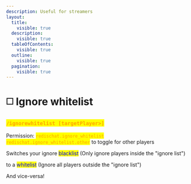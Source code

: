 ```yaml
---
description: Useful for streamers
layout:
  title:
    visible: true
  description:
    visible: true
  tableOfContents:
    visible: true
  outline:
    visible: true
  pagination:
    visible: true
---
```


# ◻️ Ignore whitelist

### <mark style="color:orange;">`/ignorewhitelist [targetPlayer>]`</mark>

Permission: <mark style="color:orange;">`redischat.ignore_whitelist`</mark>\
&#x20;                     <mark style="color:orange;">`redischat.ignore_whitelist.other`</mark> to toggle for other players

Switches your ignore <mark style="color:blue;">blacklist</mark> (Only ignore players inside the "ignore list")&#x20;

to a <mark style="color:blue;">whitelist</mark> (Ignore all players outside the "ignore list")

And vice-versa!
